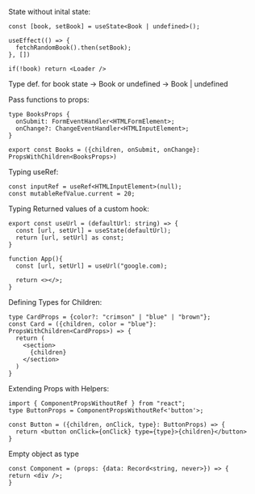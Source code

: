 State without inital state:

```
const [book, setBook] = useState<Book | undefined>();

useEffect(() => {
  fetchRandomBook().then(setBook);
}, [])

if(!book) return <Loader />
```

Type def. for book state -> Book or undefined -> Book | undefined

Pass functions to props:

```
type BooksProps {
  onSubmit: FormEventHandler<HTMLFormElement>;
  onChange?: ChangeEventHandler<HTMLInputElement>;
}

export const Books = ({children, onSubmit, onChange}: PropsWithChildren<BooksProps>)
```

Typing useRef:

```
const inputRef = useRef<HTMLInputElement>(null);
const mutableRefValue.current = 20;
```

Typing Returned values of a custom hook:

```
export const useUrl = (defaultUrl: string) => {
  const [url, setUrl] = useState(defaultUrl);
  return [url, setUrl] as const;
}

function App(){
  const [url, setUrl] = useUrl("google.com);

  return <></>;
}
```

Defining Types for Children:

```
type CardProps = {color?: "crimson" | "blue" | "brown"};
const Card = ({children, color = "blue"}: PropsWithChildren<CardProps>) => {
  return (
    <section>
      {children}
    </section>
  )
}
```

Extending Props with Helpers:

```
import { ComponentPropsWithoutRef } from "react";
type ButtonProps = ComponentPropsWithoutRef<'button'>;

const Button = ({children, onClick, type}: ButtonProps) => {
  return <button onClick={onClick} type={type}>{children}</button>
}
```

Empty object as type
```
const Component = (props: {data: Record<string, never>}) => {
return <div />;
}
```
